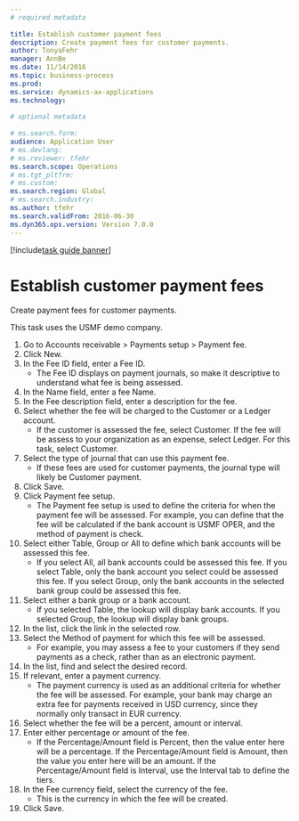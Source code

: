 ```yaml
--- 
# required metadata 
 
title: Establish customer payment fees
description: Create payment fees for customer payments. 
author: TonyaFehr 
manager: AnnBe 
ms.date: 11/14/2016
ms.topic: business-process 
ms.prod:  
ms.service: dynamics-ax-applications 
ms.technology:  
 
# optional metadata 
 
# ms.search.form:   
audience: Application User 
# ms.devlang:  
# ms.reviewer: tfehr 
ms.search.scope: Operations 
# ms.tgt_pltfrm:  
# ms.custom:  
ms.search.region: Global
# ms.search.industry: 
ms.author: tfehr 
ms.search.validFrom: 2016-06-30 
ms.dyn365.ops.version: Version 7.0.0 
---
```


[!include[task guide banner](../../includes/task-guide-banner.md)]

# Establish customer payment fees

Create payment fees for customer payments.

This task uses the USMF demo company.

1. Go to Accounts receivable > Payments setup > Payment fee.
2. Click New.
3. In the Fee ID field, enter a Fee ID.
    * The Fee ID displays on payment journals, so make it descriptive to understand what fee is being assessed.  
4. In the Name field, enter a fee Name.
5. In the Fee description field, enter a description for the fee.
6. Select whether the fee will be charged to the Customer or a Ledger account.
    * If the customer is assessed the fee, select Customer. If the fee will be assess to your organization as an expense, select Ledger. For this task, select Customer.  
7. Select the type of  journal that can use this payment fee.
    * If these fees are used for customer payments, the journal type will likely be Customer payment.  
8. Click Save.
9. Click Payment fee setup.
    * The Payment fee setup is used to define the criteria for when the payment fee will be assessed.  For example, you can define that the fee will be calculated if the bank account is USMF OPER, and the method of payment is check.  
10. Select either Table, Group or All to define which bank accounts will be assessed this fee.
    * If you select All, all bank accounts could be assessed this fee.  If you select Table, only the bank account you select could be assessed this fee. If you select Group, only the bank accounts in the selected bank group could be assessed this fee.  
11. Select either a bank group or a bank account.
    * If you selected Table, the lookup will display bank accounts. If you selected Group, the lookup will display bank groups.  
12. In the list, click the link in the selected row.
13. Select the Method of payment for which this fee will be assessed.
    * For example, you may assess a fee to your customers if they send payments as a check, rather than as an electronic payment.  
14. In the list, find and select the desired record.
15. If relevant, enter a payment currency.
    * The payment currency is used as an additional criteria for whether the fee will be assessed.  For example, your bank may charge an extra fee for payments received in USD currency, since they normally only transact in EUR currency.  
16. Select whether the fee will be a percent, amount or interval.
17. Enter either percentage or amount of the fee.
    * If the Percentage/Amount field is Percent, then the value enter here will be a percentage. If the Percentage/Amount field is Amount, then the value you enter here will be an amount. If the Percentage/Amount field is Interval, use the Interval tab to define the tiers.  
18. In the Fee currency field, select the currency of the fee.
    * This is the currency in which the fee will be created.  
19. Click Save.

